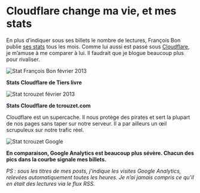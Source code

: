 # Cloudflare change ma vie, et mes stats

En plus d’indiquer sous ses billets le nombre de lectures, François Bon publie [ses stats](http://www.tierslivre.net/spip/spip.php?article3426) tous les mois. Comme lui aussi est passé sous [Cloudflare](https://www.cloudflare.com), je m’amuse à me comparer à lui. Il faudrait que je blogue beaucoup plus pour rivaliser.<span id="more-31389"></span>

![Stat François Bon février 2013](https://tcrouzet.com/images_tc/2013/03/statfb1.jpg)

**Stats Cloudflare de Tiers livre**

![Stat tcrouzet février 2013](https://tcrouzet.com/images_tc/2013/03/stat1.png)

**Stats Cloudflare de tcrouzet.com**

Cloudflare est un supercache. Il nous protège des pirates et sert la plupart de nos pages sans taper sur notre serveur. Il a par ailleurs un œil scrupuleux sur notre trafic réel.

![Stat tcrouzet Google](https://tcrouzet.com/images_tc/2013/03/stat2.jpg)

**En comparaison, Google Analytics est beaucoup plus sévère. Chacun des pics dans la courbe signale mes billets.**

*PS : sous les titres de mes posts, j’indique les visites Google Analytics, relevées automatiquement toutes les heures. Je n’ai jamais compris ce qu’il en était des lectures via le flux RSS.*